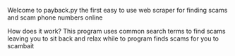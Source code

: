 Welcome to payback.py the first easy to use web scraper for finding scams and scam phone numbers online






How does it work?
This program uses common search terms to find scams leaving you to sit back and relax while to program finds scams for you to scambait
